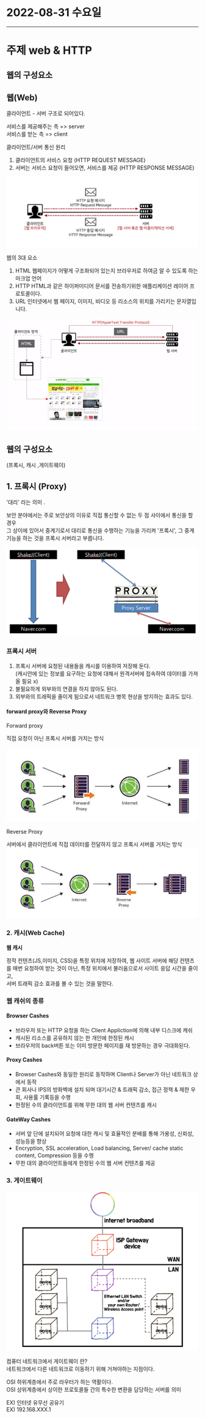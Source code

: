 # 2022-08-31 수요일

----

# 주제 web & HTTP 

## 웹의 구성요소 

## 웹(Web) 

클라이언트 - 서버 구조로 되어있다.

서비스를 제공해주는 측 => server <br>
서비스를 받는 측 => client

클라이언트/서버 통신 원리

1. 클라이언트의 서비스 요청 
(HTTP REQUEST MESSAGE) <br>
2. 서버는 서비스 요청이 들어오면, 서비스를 제공
(HTTP RESPONSE MESSAGE)

![img_2.png](img_2.png)

웹의 3대 요소

1. HTML  웹페이지가 어떻게 구조화되어 있는지 브라우저로 하여금 알 수 있도록 하는 마크업 언어
2. HTTP   HTML과 같은 하이퍼미디어 문서를 전송하기위한 애플리케이션 레이어 프로토콜이다.
3. URL  인터넷에서 웹 페이지, 이미지, 비디오 등 리소스의 위치를 가리키는 문자열입니다.

![img_3.png](img_3.png)


## 웹의 구성요소
(프록시, 캐시 ,게이트웨이)


## 1. 프록시 (Proxy)  <br>
'대리' 라는 의미 .

보안 분야에서는 주로 보안상의 이유로 직접 통신할 수 없는 두 점 사이에서 통신을 할 경우 <br>
그 상이에 있어서 중계기로서 대리로 통신을 수행하는 기능을 가리켜 '프록시', 그 중계 기능을 하는 것을 프록시 서버라고 부릅니다.

![img_4.png](img_4.png)

### 프록시 서버

1. 프록시 서버에 요청된 내용들을 캐시를 이용하여 저장해 둔다. <br>
   (캐시안에 있는 정보를 요구하는 요청에 대해서 원격서버에 접속하여 데이터를 가져올 필요 x)
2. 불필요하게 외부와의 연결을 하지 않아도 된다. 
3. 외부와의 트래픽을 줄이게 됨으로서 네트워크 병목 현상을 방지하는 효과도 있다.


#### forward proxy와 Reverse Proxy

Forward proxy 

직접 요청이 아닌 프록시 서버를 거치는 방식 

![img_5.png](img_5.png)

Reverse Proxy 

서버에서 클라이언트에 직접 데이터를 전달하지 않고 
프록시 서버를 거치는 방식 
![img_6.png](img_6.png)


### 2. 캐시(Web Cache)

**웹 캐시**

정적 컨텐츠(JS,이미지, CSS)을 특정 위치에 저장하여, 
웹 사이트 서버에 해당 컨텐츠를 매번 요청하여 받는 것이 아닌, 
특정 위치에서 불러옴으로서 사이트 응답 시간을 줄이고, <br>
서버 트래픽 감소 효과를 볼 수 있는 것을 말한다.

### 웹 캐쉬의 종류

#### Browser Cashes
- 브라우저 또는 HTTP 요청을 하는 Client Appliction에 의해 내부 디스크에 캐쉬
- 캐시된 리소스를 공유하지 않는 한 개인에 한정된 캐시
- 브라우저의 back버튼 또는 이미 방문한 페이지를 재 방문하는 경우 극대화된다.

#### Proxy Cashes
- Browser Cashes와 동일한 원리로 동작하며 Client나 Server가 아닌 네트워크 상에서 동작
- 큰 회사나 IPS의 방화벽에 설치 되며 대기시간 & 트래픽 감소, 접근 정책 & 제한 우회, 사용률 기록등을 수행
- 한정된 수의 클라이언트를 위해 무한 대의 웹 서버 컨텐츠를 캐시

#### GateWay Cashes
- 서버 앞 단에 설치되어 요청에 대한 캐시 및 효율적인 분배를 통해 가용성, 신뢰성, 성능등을 향상
- Encryption, SSL acceleration, Load balancing, Server/ cache static content, Compression 등을 수행
- 무한 대의 클라이언트들에게 한정된 수의 웹 서버 컨텐츠를 제공


### 3. 게이트웨이

![img_7.png](img_7.png)

컴퓨터 네트워크에서 게이트웨이 란?<br>
네트워크에서 다른 네트워크로 이동하기 위해 거쳐야하는 지점이다.

OSI 하위계층에서 주로 라우터가 하는 역활이다. <br>
OSI 상위계층에서 상이한 프로토콜들 간의 특수한 변환을 담당하는 서버를 의미

EX) 인터넷 유무선 공유기 <br>
EX) 192.168.XXX.1




